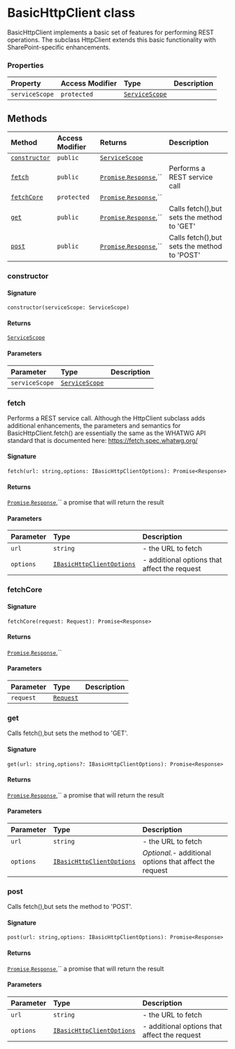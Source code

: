 # BasicHttpClient class





BasicHttpClient implements a basic set of features for performing REST operations. 
The subclass HttpClient extends this basic functionality with SharePoint-specific 
enhancements.



### Properties

| Property	   | Access Modifier | Type	| Description|
|:-------------|:----|:-------|:-----------|
|`serviceScope`     | `protected` | [`ServiceScope`](servicescope.md) |  |




## Methods

| Method	   | Access Modifier | Returns	| Description|
|:-------------|:----|:-------|:-----------|
|[`constructor`](#constructor)     | `public` | [`ServiceScope`](servicescope.md) |  |
|[`fetch`](#fetch)     | `public` | [`Promise`](promise.md),[`Response`](response.md),`` | Performs a REST service call |
|[`fetchCore`](#fetchcore)     | `protected` | [`Promise`](promise.md),[`Response`](response.md),`` |  |
|[`get`](#get)     | `public` | [`Promise`](promise.md),[`Response`](response.md),`` | Calls fetch(),but sets the method to 'GET' |
|[`post`](#post)     | `public` | [`Promise`](promise.md),[`Response`](response.md),`` | Calls fetch(),but sets the method to 'POST' |




### constructor



#### Signature
`constructor(serviceScope: ServiceScope)`

#### Returns
[`ServiceScope`](servicescope.md)


#### Parameters


| Parameter	   | Type    | Description |
|:-------------|:---------------|:------------|
| `serviceScope`    | [`ServiceScope`](servicescope.md) |  |


### fetch

Performs a REST service call. Although the HttpClient subclass adds 
additional enhancements, the parameters and semantics for BasicHttpClient.fetch() 
are essentially the same as the WHATWG API standard that is documented here: 
https://fetch.spec.whatwg.org/

#### Signature
`fetch(url: string,options: IBasicHttpClientOptions): Promise<Response>`

#### Returns
[`Promise`](promise.md),[`Response`](response.md),``
a promise that will return the result

#### Parameters


| Parameter	   | Type    | Description |
|:-------------|:---------------|:------------|
| `url`    | `string` | - the URL to fetch |
| `options`    | [`IBasicHttpClientOptions`](ibasichttpclientoptions.md) | - additional options that affect the request |


### fetchCore



#### Signature
`fetchCore(request: Request): Promise<Response>`

#### Returns
[`Promise`](promise.md),[`Response`](response.md),``


#### Parameters


| Parameter	   | Type    | Description |
|:-------------|:---------------|:------------|
| `request`    | [`Request`](request.md) |  |


### get

Calls fetch(),but sets the method to 'GET'.

#### Signature
`get(url: string,options?: IBasicHttpClientOptions): Promise<Response>`

#### Returns
[`Promise`](promise.md),[`Response`](response.md),``
a promise that will return the result

#### Parameters


| Parameter	   | Type    | Description |
|:-------------|:---------------|:------------|
| `url`    | `string` | - the URL to fetch |
| `options`    | [`IBasicHttpClientOptions`](ibasichttpclientoptions.md) | _Optional._- additional options that affect the request |


### post

Calls fetch(),but sets the method to 'POST'.

#### Signature
`post(url: string,options: IBasicHttpClientOptions): Promise<Response>`

#### Returns
[`Promise`](promise.md),[`Response`](response.md),``
a promise that will return the result

#### Parameters


| Parameter	   | Type    | Description |
|:-------------|:---------------|:------------|
| `url`    | `string` | - the URL to fetch |
| `options`    | [`IBasicHttpClientOptions`](ibasichttpclientoptions.md) | - additional options that affect the request |

